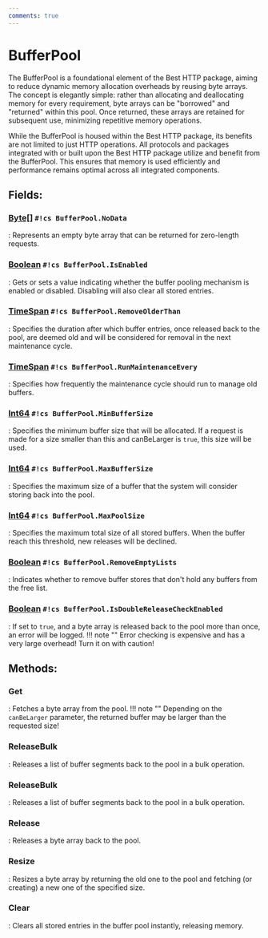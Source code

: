 ```yaml
---
comments: true
---
```

# BufferPool

The BufferPool is a foundational element of the Best HTTP package, aiming to reduce dynamic memory allocation overheads by reusing byte arrays. The concept is elegantly simple: rather than allocating and deallocating memory for every requirement, byte arrays can be "borrowed" and "returned" within this pool. Once returned, these arrays are retained for subsequent use, minimizing repetitive memory operations. 

While the BufferPool is housed within the Best HTTP package, its benefits are not limited to just HTTP operations. All protocols and packages integrated with or built upon the Best HTTP package utilize and benefit from the BufferPool. This ensures that memory is used efficiently and performance remains optimal across all integrated components.

## **Fields**:
### **[Byte[]](https://learn.microsoft.com/en-us/dotnet/api/System.Byte[]) `#!cs BufferPool.NoData`**
: Represents an empty byte array that can be returned for zero-length requests. 
### **[Boolean](https://learn.microsoft.com/en-us/dotnet/api/System.Boolean) `#!cs BufferPool.IsEnabled`**
: Gets or sets a value indicating whether the buffer pooling mechanism is enabled or disabled. Disabling will also clear all stored entries. 
### **[TimeSpan](https://learn.microsoft.com/en-us/dotnet/api/System.TimeSpan) `#!cs BufferPool.RemoveOlderThan`**
: Specifies the duration after which buffer entries, once released back to the pool, are deemed old and will be considered for removal in the next maintenance cycle. 
### **[TimeSpan](https://learn.microsoft.com/en-us/dotnet/api/System.TimeSpan) `#!cs BufferPool.RunMaintenanceEvery`**
: Specifies how frequently the maintenance cycle should run to manage old buffers. 
### **[Int64](https://learn.microsoft.com/en-us/dotnet/api/System.Int64) `#!cs BufferPool.MinBufferSize`**
: Specifies the minimum buffer size that will be allocated. If a request is made for a size smaller than this and canBeLarger is `true`,  this size will be used. 
### **[Int64](https://learn.microsoft.com/en-us/dotnet/api/System.Int64) `#!cs BufferPool.MaxBufferSize`**
: Specifies the maximum size of a buffer that the system will consider storing back into the pool. 
### **[Int64](https://learn.microsoft.com/en-us/dotnet/api/System.Int64) `#!cs BufferPool.MaxPoolSize`**
: Specifies the maximum total size of all stored buffers. When the buffer reach this threshold, new releases will be declined. 
### **[Boolean](https://learn.microsoft.com/en-us/dotnet/api/System.Boolean) `#!cs BufferPool.RemoveEmptyLists`**
: Indicates whether to remove buffer stores that don't hold any buffers from the free list. 
### **[Boolean](https://learn.microsoft.com/en-us/dotnet/api/System.Boolean) `#!cs BufferPool.IsDoubleReleaseCheckEnabled`**
: If set to `true`, and a byte array is released back to the pool more than once, an error will be logged. 
	!!! note ""
		Error checking is expensive and has a very large overhead! Turn it on with caution!

## **Methods**:

### **Get**
: Fetches a byte array from the pool. 
	!!! note ""
		Depending on the `canBeLarger` parameter, the returned buffer may be larger than the requested size!


### **ReleaseBulk**
: Releases a list of buffer segments back to the pool in a bulk operation. 

### **ReleaseBulk**
: Releases a list of buffer segments back to the pool in a bulk operation. 

### **Release**
: Releases a byte array back to the pool. 

### **Resize**
: Resizes a byte array by returning the old one to the pool and fetching (or creating) a new one of the specified size. 

### **Clear**
: Clears all stored entries in the buffer pool instantly, releasing memory. 